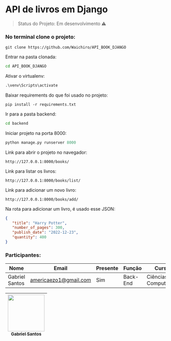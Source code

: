 # API de livros em Django

> Status do Projeto: Em desenvolvimento :warning:

### No terminal clone o projeto:
```git
git clone https://github.com/Waichiro/API_BOOK_DJANGO
```    

Entrar na pasta clonada:
```cmd
cd API_BOOK_DJANGO
```

Ativar o virtualenv:
```cmd
.\venv\Scripts\activate
```

Baixar requirements do que foi usado no projeto:
```pip
pip install -r requirements.txt
```

Ir para a pasta backend:
```cmd
cd backend
```

Iniciar projeto na porta 8000:
```python
python manage.py runserver 8000
```

Link para abrir o projeto no navegador:
```http
http://127.0.0.1:8000/books/
```

Link para listar os livros:
```http
http://127.0.0.1:8000/books/list/
```

Link para adicionar um novo livro:
```http
http://127.0.0.1:8000/books/add/
```

Na rota para adicionar um livro, é usado esse JSON:
```json
{
   "title": "Harry Potter",
   "number_of_pages": 300,
   "publish_date": "2022-12-23",
   "quantity": 400
}
```



### Participantes: 
|Nome|Email|Presente|Função|Curso|
| -------- | -------- | -------- |-------- | -------- |
|Gabriel Santos|americaezo1@gmail.com|Sim|Back-End|Ciências da Computação|


[<img src="https://github.com/gabrielsantos969.png" width=115 > <br> <sub> Gabriel Santos </sub>](https://github.com/gabrielsantos969.png) |
| :---: |  

